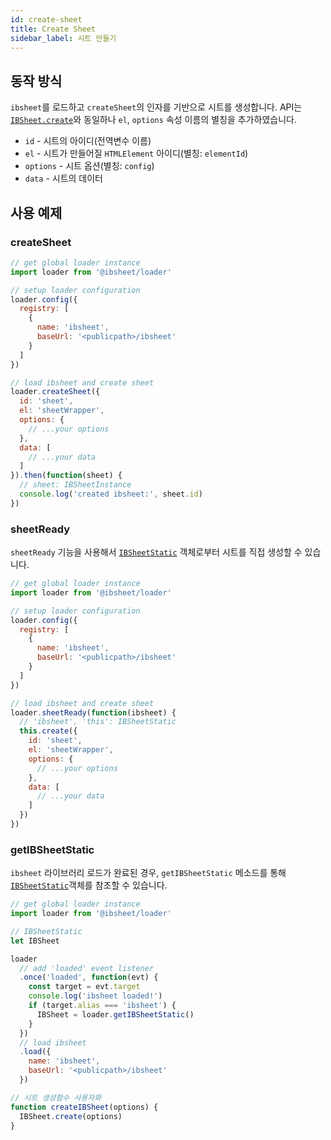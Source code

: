 ```yaml
---
id: create-sheet
title: Create Sheet
sidebar_label: 시트 만들기
---
```


## 동작 방식

`ibsheet`를 로드하고 `createSheet`의 인자를 기반으로 시트를 생성합니다. API는 [`IBSheet.create`](https://docs.ibleaders.com/ibsheet/v8/manual/#docs/static/create)와 동일하나 `el`, `options` 속성 이름의 별칭을 추가하였습니다.

* `id` - 시트의 아이디(전역변수 이름)
* `el` - 시트가 만들어질 `HTMLElement` 아이디(별칭: `elementId`)
* `options` - 시트 옵션(별칭: `config`)
* `data` - 시트의 데이터

## 사용 예제

### createSheet

```js
// get global loader instance
import loader from '@ibsheet/loader'

// setup loader configuration
loader.config({
  registry: [
    {
      name: 'ibsheet',
      baseUrl: '<publicpath>/ibsheet'
    }
  ]
})

// load ibsheet and create sheet
loader.createSheet({
  id: 'sheet',
  el: 'sheetWrapper',
  options: {
    // ...your options
  },
  data: [
    // ...your data
  ]
}).then(function(sheet) {
  // sheet: IBSheetInstance
  console.log('created ibsheet:', sheet.id)
})
```

### sheetReady

`sheetReady` 기능을 사용해서 [`IBSheetStatic`](https://docs.ibleaders.com/ibsheet/v8/manual/#docs/static/static) 객체로부터 시트를 직접 생성할 수 있습니다.

```js
// get global loader instance
import loader from '@ibsheet/loader'

// setup loader configuration
loader.config({
  registry: [
    {
      name: 'ibsheet',
      baseUrl: '<publicpath>/ibsheet'
    }
  ]
})

// load ibsheet and create sheet
loader.sheetReady(function(ibsheet) {
  // 'ibsheet', 'this': IBSheetStatic
  this.create({
    id: 'sheet',
    el: 'sheetWrapper',
    options: {
      // ...your options
    },
    data: [
      // ...your data
    ]
  })
})
```

### getIBSheetStatic

`ibsheet` 라이브러리 로드가 완료된 경우, `getIBSheetStatic` 메소드를 통해 [`IBSheetStatic`](https://docs.ibleaders.com/ibsheet/v8/manual/#docs/static/static)객체를 참조할 수 있습니다.

```js
// get global loader instance
import loader from '@ibsheet/loader'

// IBSheetStatic
let IBSheet

loader
  // add 'loaded' event listener
  .once('loaded', function(evt) {
    const target = evt.target
    console.log('ibsheet loaded!')
    if (target.alias === 'ibsheet') {
      IBSheet = loader.getIBSheetStatic()
    }
  })
  // load ibsheet
  .load({
    name: 'ibsheet',
    baseUrl: '<publicpath>/ibsheet'
  })

// 시트 생성함수 사용자화
function createIBSheet(options) {
  IBSheet.create(options)
}
